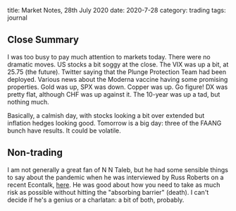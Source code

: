 title: Market Notes, 28th July 2020
date: 2020-7-28
category: trading
tags: journal


## Close Summary

I was too busy to pay much attention to markets today.
There were no dramatic moves. US stocks a bit soggy at the close. The VIX was up a bit, at 25.75 (the future).
Twitter saying that the Plunge Protection Team had been deployed. 
Various news about the Moderna vaccine having some promising properties.
Gold was up, SPX was down. Copper was up. Go figure!
DX was pretty flat, although CHF was up against it.
The 10-year was up a tad, but nothing much.

Basically, a calmish day, with stocks looking a bit over extended but inflation hedges looking good.
Tomorrow is a big day: three of the FAANG bunch have results. It could be volatile.

## Non-trading

I am not generally a great fan of N N Taleb, but he had some sensible things to say about the pandemic when he was interviewed by Russ Roberts on a recent Econtalk,  [here](https://www.econtalk.org/nassim-nicholas-taleb-on-the-pandemic/).
He was good about how you need to take as much risk as possible without hitting the "absorbing barrier" (death).
I can't decide if he's a genius or a charlatan: a bit of both, probably.
